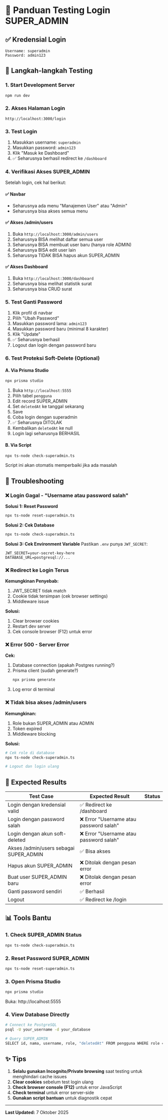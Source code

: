 # 🧪 Panduan Testing Login SUPER_ADMIN

## ✅ Kredensial Login

```
Username: superadmin
Password: admin123
```

## 📝 Langkah-langkah Testing

### 1. Start Development Server
```bash
npm run dev
```

### 2. Akses Halaman Login
```
http://localhost:3000/login
```

### 3. Test Login
1. Masukkan username: `superadmin`
2. Masukkan password: `admin123`
3. Klik "Masuk ke Dashboard"
4. ✅ Seharusnya berhasil redirect ke `/dashboard`

### 4. Verifikasi Akses SUPER_ADMIN
Setelah login, cek hal berikut:

#### ✅ Navbar
- Seharusnya ada menu "Manajemen User" atau "Admin"
- Seharusnya bisa akses semua menu

#### ✅ Akses /admin/users
1. Buka `http://localhost:3000/admin/users`
2. Seharusnya BISA melihat daftar semua user
3. Seharusnya BISA membuat user baru (hanya role ADMIN)
4. Seharusnya BISA edit user lain
5. Seharusnya TIDAK BISA hapus akun SUPER_ADMIN

#### ✅ Akses Dashboard
1. Buka `http://localhost:3000/dashboard`
2. Seharusnya bisa melihat statistik surat
3. Seharusnya bisa CRUD surat

### 5. Test Ganti Password
1. Klik profil di navbar
2. Pilih "Ubah Password"
3. Masukkan password lama: `admin123`
4. Masukkan password baru (minimal 8 karakter)
5. Klik "Update"
6. ✅ Seharusnya berhasil
7. Logout dan login dengan password baru

### 6. Test Proteksi Soft-Delete (Optional)

#### A. Via Prisma Studio
```bash
npx prisma studio
```
1. Buka `http://localhost:5555`
2. Pilih tabel `pengguna`
3. Edit record SUPER_ADMIN
4. Set `deletedAt` ke tanggal sekarang
5. Save
6. Coba login dengan superadmin
7. ✅ Seharusnya DITOLAK
8. Kembalikan `deletedAt` ke null
9. Login lagi seharusnya BERHASIL

#### B. Via Script
```bash
npx ts-node check-superadmin.ts
```
Script ini akan otomatis memperbaiki jika ada masalah

## 🔧 Troubleshooting

### ❌ Login Gagal - "Username atau password salah"

**Solusi 1: Reset Password**
```bash
npx ts-node reset-superadmin.ts
```

**Solusi 2: Cek Database**
```bash
npx ts-node check-superadmin.ts
```

**Solusi 3: Cek Environment Variable**
Pastikan `.env` punya `JWT_SECRET`:
```env
JWT_SECRET=your-secret-key-here
DATABASE_URL=postgresql://...
```

### ❌ Redirect ke Login Terus

**Kemungkinan Penyebab:**
1. JWT_SECRET tidak match
2. Cookie tidak tersimpan (cek browser settings)
3. Middleware issue

**Solusi:**
1. Clear browser cookies
2. Restart dev server
3. Cek console browser (F12) untuk error

### ❌ Error 500 - Server Error

**Cek:**
1. Database connection (apakah Postgres running?)
2. Prisma client (sudah generate?)
   ```bash
   npx prisma generate
   ```
3. Log error di terminal

### ❌ Tidak bisa akses /admin/users

**Kemungkinan:**
1. Role bukan SUPER_ADMIN atau ADMIN
2. Token expired
3. Middleware blocking

**Solusi:**
```bash
# Cek role di database
npx ts-node check-superadmin.ts

# Logout dan login ulang
```

## 🎯 Expected Results

| Test Case | Expected Result | Status |
|-----------|----------------|--------|
| Login dengan kredensial valid | ✅ Redirect ke /dashboard | |
| Login dengan password salah | ❌ Error "Username atau password salah" | |
| Login dengan akun soft-deleted | ❌ Error "Username atau password salah" | |
| Akses /admin/users sebagai SUPER_ADMIN | ✅ Bisa akses | |
| Hapus akun SUPER_ADMIN | ❌ Ditolak dengan pesan error | |
| Buat user SUPER_ADMIN baru | ❌ Ditolak dengan pesan error | |
| Ganti password sendiri | ✅ Berhasil | |
| Logout | ✅ Redirect ke /login | |

## 📊 Tools Bantu

### 1. Check SUPER_ADMIN Status
```bash
npx ts-node check-superadmin.ts
```

### 2. Reset Password SUPER_ADMIN
```bash
npx ts-node reset-superadmin.ts
```

### 3. Open Prisma Studio
```bash
npx prisma studio
```
Buka: http://localhost:5555

### 4. View Database Directly
```bash
# Connect ke PostgreSQL
psql -U your_username -d your_database

# Query SUPER_ADMIN
SELECT id, nama, username, role, "deletedAt" FROM pengguna WHERE role = 'SUPER_ADMIN';
```

## ✨ Tips

1. **Selalu gunakan Incognito/Private browsing** saat testing untuk menghindari cache issues
2. **Clear cookies** sebelum test login ulang
3. **Check browser console (F12)** untuk error JavaScript
4. **Check terminal** untuk error server-side
5. **Gunakan script bantuan** untuk diagnostik cepat

---

**Last Updated:** 7 Oktober 2025
